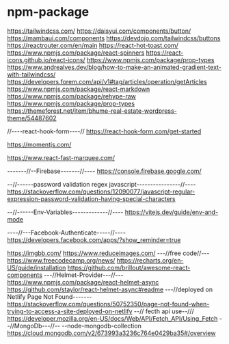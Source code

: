 # npm-package

https://tailwindcss.com/
https://daisyui.com/components/button/
https://mambaui.com/components
https://devdojo.com/tailwindcss/buttons
https://reactrouter.com/en/main
https://react-hot-toast.com/
https://www.npmjs.com/package/react-spinners
https://react-icons.github.io/react-icons/
https://www.npmjs.com/package/prop-types
https://www.andrealves.dev/blog/how-to-make-an-animated-gradient-text-with-tailwindcss/
https://developers.forem.com/api/v1#tag/articles/operation/getArticles
https://www.npmjs.com/package/react-markdown
https://www.npmjs.com/package/rehype-raw
https://www.npmjs.com/package/prop-types
https://themeforest.net/item/bhume-real-estate-wordpress-theme/54487602

//----react-hook-form----//
https://react-hook-form.com/get-started

https://momentjs.com/

https://www.react-fast-marquee.com/

-------//--Firebase-------//----
https://console.firebase.google.com/

--//------password validation regex javascript----------------//----
https://stackoverflow.com/questions/12090077/javascript-regular-expression-password-validation-having-special-characters

--//------Env-Variables-------------//----
https://vitejs.dev/guide/env-and-mode

----//---Facebook-Authenticate-----//----
https://developers.facebook.com/apps/?show_reminder=true

https://imgbb.com/
https://www.reduceimages.com/
---//free code//---
https://www.freecodecamp.org/news/
https://recharts.org/en-US/guide/installation
https://github.com/brillout/awesome-react-components
---//Helmet-Provider---//---
https://www.npmjs.com/package/react-helmet-async
https://github.com/staylor/react-helmet-async#readme
---//deployed on Netlify Page Not Found-------
https://stackoverflow.com/questions/50752350/page-not-found-when-trying-to-access-a-site-deployed-on-netlify
--// fecth api use--///
https://developer.mozilla.org/en-US/docs/Web/API/Fetch_API/Using_Fetch
--//MongoDb---//--
--node-mongodb-collection
https://cloud.mongodb.com/v2/673993a3236c764e0429ba35#/overview
